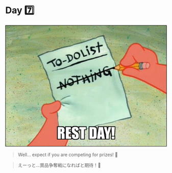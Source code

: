 # Day 7️⃣
<p align="center"> <img src="./assets/rest_day.jpg"  style="border: 1px solid black;"/> </p>

> Well... expect if you are competing for prizes! 🎁

> えーっと...賞品争奪戦になればと期待！🎁